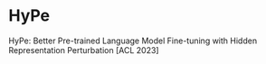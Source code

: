 # HyPe
HyPe: Better Pre-trained Language Model Fine-tuning with Hidden Representation Perturbation [ACL 2023]
